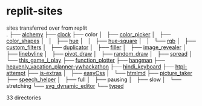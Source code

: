 # replit-sites
sites transferred over from replit  
.
├── [alchemy](/replit-sites/alchemy)
├── [clock](/replit-sites/clock)
├── color
│   ├── [color_picker](/replit-sites/color/color_picker)
│   ├── [color_shapes](/replit-sites/color/color_shapes)
│   │   ├── [hue](/replit-sites/color/color_shapes/hue)
│   │   ├── [hue-square](/replit-sites/color/color_shapes/hue-square)
│   │   └── [rgb](/replit-sites/color/color_shapes/rgb)
│   ├── [custom_filters](/replit-sites/color/custom_filters)
│   ├── [duplicator](/replit-sites/color/duplicator)
│   ├── [filler](/replit-sites/color/filler)
│   ├── [image_revealer](/replit-sites/color/image_revealer)
│   ├── [linebyline](/replit-sites/color/linebyline)
│   ├── [pivot_draw](/replit-sites/color/pivot_draw)
│   ├── [random_draw](/replit-sites/color/random_draw)
│   ├── [spread](/replit-sites/color/spread)
│   └── [this_game_i_play](/replit-sites/color/this_game_i_play)
├── [function_plotter](/replit-sites/function_plotter)
├── [hangman](/replit-sites/hangman)
├── [heavenly_vacation_planner-ywhackathon](/replit-sites/heavenly_vacation_planner-ywhackathon)
├── [hindi_keyboard](/replit-sites/hindi_keyboard)
├── [htpl-attempt](/replit-sites/htpl-attempt)
├── [js-extras](/replit-sites/js-extras)
│   ├── [easyCss](/replit-sites/js-extras/easyCss)
│   └── [htmlmd](/replit-sites/js-extras/htmlmd)
├── [picture_taker](/replit-sites/picture_taker)
├── [speech_helper](/replit-sites/speech_helper)
│   ├── full
│   ├── pausing
│   ├── slow
│   └── stretching
└── [svg_dynamic_editor](/replit-sites/svg_dynamic_editor)
└── [typed](/replit-sites/svg_dynamic_editor/typed)

33 directories
